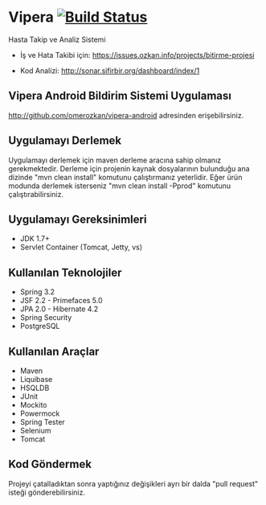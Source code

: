 Vipera [![Build Status](https://travis-ci.org/omerozkan/vipera.svg)](https://travis-ci.org/omerozkan/vipera)
======


Hasta Takip ve Analiz Sistemi

- İş ve Hata Takibi için: https://issues.ozkan.info/projects/bitirme-projesi

- Kod Analizi: http://sonar.sifirbir.org/dashboard/index/1

Vipera Android Bildirim Sistemi Uygulaması
-------------------------------------------

http://github.com/omerozkan/vipera-android adresinden erişebilirsiniz.


Uygulamayı Derlemek
--------------------

Uygulamayı derlemek için maven derleme aracına sahip olmanız gerekmektedir. Derleme için projenin kaynak dosyalarının
bulunduğu ana dizinde "mvn clean install" komutunu çalıştırmanız yeterlidir. Eğer ürün modunda derlemek isterseniz "mvn clean install -Pprod" komutunu çalıştırabilirsiniz.

Uygulamayı Gereksinimleri
---------------------------

- JDK 1.7+
- Servlet Container (Tomcat, Jetty, vs)


Kullanılan Teknolojiler
-----------------------------

- Spring 3.2
- JSF 2.2 - Primefaces 5.0
- JPA 2.0 - Hibernate 4.2
- Spring Security
- PostgreSQL

Kullanılan Araçlar
-------------------------

- Maven
- Liquibase
- HSQLDB
- JUnit
- Mockito
- Powermock
- Spring Tester
- Selenium
- Tomcat

Kod Göndermek
----------------------

Projeyi çatalladıktan sonra yaptığınız değişikleri ayrı bir dalda "pull request" isteği gönderebilirsiniz.


